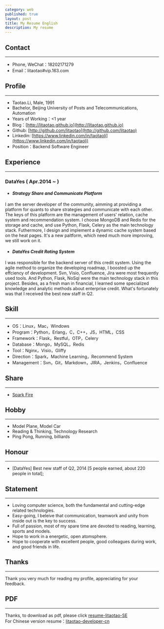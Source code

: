 ```yaml
---
category: web
published: true
layout: post
title: My Resume English
description: My resume
---
```


Contact
---  
---
- Phone, WeChat：18202171279  
- Email：litaotao#vip.163.com  


Profile
---  
---
- Taotao.Li, Male, 1991 
- Bachelor, Beijing University of Posts and Telecommunications, Automation 
- Years of Working：<1 year
- Blog：[http://litaotao.github.io](http://litaotao.github.io)
- Github: [http://github.com/litaotao](http://github.com/litaotao)
- Linkedin: [https://www.linkedin.com/in/taotaoli](https://www.linkedin.com/in/taotaoli)
- Position：Backend Software Engineer

Experience
---  
---

### DataYes ( Apr.2014 ~  )

- #### ***Strategy Share and Communicate Platform***
I am the server developer of the community, aimming at providing a platform for quants to share strategies and communicate with each other. The keys of this platform are the management of users' relation, cache system and recommendation system. I choose MongoDB and Redis for the storage and cache, and use Python, Flask, Celery as the main technology stack. Futhermore, I design and implement a dynamic cache system based on the heat pages. It's a new paltform, which need much more improving, we still work on it.

- #### ***DataYes Credit Rating System***
I was responsible for the backend server of this credit system. Using the agile method to organize the developing roadmap, I boosted up the effciency of development. Svn, Visio, Confluence, Jira were most frequently used tools. And Python, Flask, NoSql were the main technology stack in this project. Besides, as a fresh man in financial, I learned some specialized knowledge and analytic methods about enterprise credit. What's fortunately was that I received the best new staff in Q2.

Skill
---  
---

- OS：Linux，Mac，Windows
- Program：Python，Erlang，C，C++，JS，HTML，CSS
- Framework：Flask，Restful，OTP，Celery
- Database：Mongo，MySQL，Redis
- Tool：Nginx，Visio，Gliffy
- Direction：Spark，Machine Learning，Recommend System 
- Management：Svn，Git，Markdown，JIRA，Jenkins，Confluence

Share
---  
---
- [Spark Fire](../files/spark-fire.ppt)

Hobby
---  
---
- Model Plane, Model Car
- Reading & Thinking, Technology Research
- Ping Pong, Running, billiards

Honour
---  
---  
- [DataYes] Best new staff of Q2, 2014 [5 people earned, about 220 people in total];


Statement
---
---    
- Loving computer science, both the fundamental and cutting-edge related technologies.
- Easy-going, I beleive that communication, teamwork and unity from inside out is the key to success.
- Full of passion, most of my spare time are devoted to reading, learning, sports and models. 
- Hope to work in a energetic, open atomsphere.
- Hope to cooperate with excellent people, good colleagues during work, and good friends in life.


Thanks
---  
--- 

Thank you very much for reading my profile, appreciating for your feedback.


PDF
---  
--- 

Thanks, to download as pdf, please click [resume-litaotao-SE](../files/litaotao-developer-en.pdf)     
For Chinese version resume：[litaotao-developer-cn](../resume)

